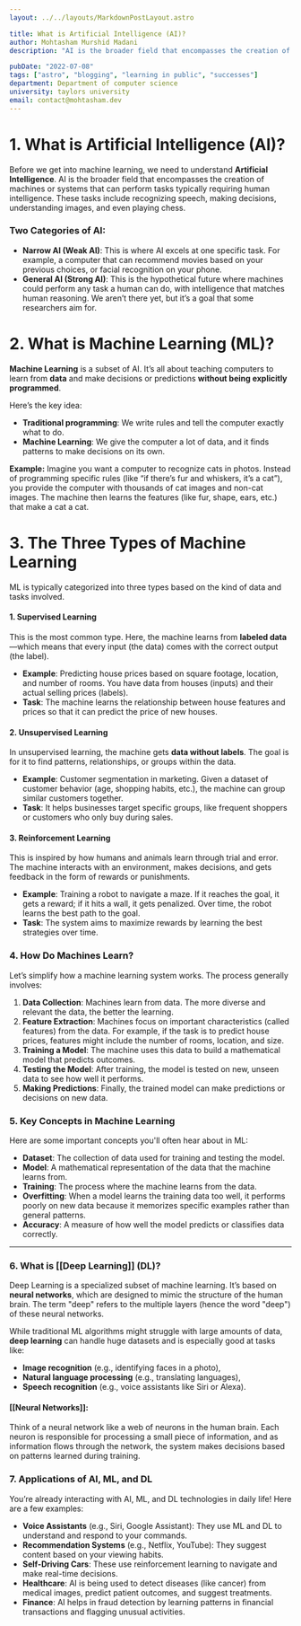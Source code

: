 ```yaml
---
layout: ../../layouts/MarkdownPostLayout.astro

title: What is Artificial Intelligence (AI)?
author: Mohtasham Murshid Madani
description: "AI is the broader field that encompasses the creation of machines or systems that can perform tasks typically requiring human intelligence. These tasks include recognizing speech, making decisions, understanding images, and even playing chess."

pubDate: "2022-07-08"
tags: ["astro", "blogging", "learning in public", "successes"]
department: Department of computer science
university: taylors university
email: contact@mohtasham.dev
---
```


# **1. What is Artificial Intelligence (AI)?**

Before we get into machine learning, we need to understand **Artificial Intelligence**. AI is the broader field that encompasses the creation of machines or systems that can perform tasks typically requiring human intelligence. These tasks include recognizing speech, making decisions, understanding images, and even playing chess.

### Two Categories of AI:

- **Narrow AI (Weak AI)**: This is where AI excels at one specific task. For example, a computer that can recommend movies based on your previous choices, or facial recognition on your phone.
- **General AI (Strong AI)**: This is the hypothetical future where machines could perform any task a human can do, with intelligence that matches human reasoning. We aren’t there yet, but it’s a goal that some researchers aim for.

# **2. What is Machine Learning (ML)?**

**Machine Learning** is a subset of AI. It’s all about teaching computers to learn from **data** and make decisions or predictions **without being explicitly programmed**.

Here’s the key idea:

- **Traditional programming**: We write rules and tell the computer exactly what to do.
- **Machine Learning**: We give the computer a lot of data, and it finds patterns to make decisions on its own.

**Example:** Imagine you want a computer to recognize cats in photos. Instead of programming specific rules (like “if there’s fur and whiskers, it’s a cat”), you provide the computer with thousands of cat images and non-cat images. The machine then learns the features (like fur, shape, ears, etc.) that make a cat a cat.

# **3. The Three Types of Machine Learning**

ML is typically categorized into three types based on the kind of data and tasks involved.

#### 1. **Supervised Learning**

This is the most common type. Here, the machine learns from **labeled data**—which means that every input (the data) comes with the correct output (the label).

- **Example**: Predicting house prices based on square footage, location, and number of rooms. You have data from houses (inputs) and their actual selling prices (labels).
- **Task**: The machine learns the relationship between house features and prices so that it can predict the price of new houses.

#### 2. **Unsupervised Learning**

In unsupervised learning, the machine gets **data without labels**. The goal is for it to find patterns, relationships, or groups within the data.

- **Example**: Customer segmentation in marketing. Given a dataset of customer behavior (age, shopping habits, etc.), the machine can group similar customers together.
- **Task**: It helps businesses target specific groups, like frequent shoppers or customers who only buy during sales.

#### 3. **Reinforcement Learning**

This is inspired by how humans and animals learn through trial and error. The machine interacts with an environment, makes decisions, and gets feedback in the form of rewards or punishments.

- **Example**: Training a robot to navigate a maze. If it reaches the goal, it gets a reward; if it hits a wall, it gets penalized. Over time, the robot learns the best path to the goal.
- **Task**: The system aims to maximize rewards by learning the best strategies over time.

### **4. How Do Machines Learn?**

Let’s simplify how a machine learning system works. The process generally involves:

1. **Data Collection**: Machines learn from data. The more diverse and relevant the data, the better the learning.
2. **Feature Extraction**: Machines focus on important characteristics (called features) from the data. For example, if the task is to predict house prices, features might include the number of rooms, location, and size.
3. **Training a Model**: The machine uses this data to build a mathematical model that predicts outcomes.
4. **Testing the Model**: After training, the model is tested on new, unseen data to see how well it performs.
5. **Making Predictions**: Finally, the trained model can make predictions or decisions on new data.

### **5. Key Concepts in Machine Learning**

Here are some important concepts you'll often hear about in ML:

- **Dataset**: The collection of data used for training and testing the model.
- **Model**: A mathematical representation of the data that the machine learns from.
- **Training**: The process where the machine learns from the data.
- **Overfitting**: When a model learns the training data too well, it performs poorly on new data because it memorizes specific examples rather than general patterns.
- **Accuracy**: A measure of how well the model predicts or classifies data correctly.

---

### **6. What is [[Deep Learning]] (DL)?**

Deep Learning is a specialized subset of machine learning. It’s based on **neural networks**, which are designed to mimic the structure of the human brain. The term "deep" refers to the multiple layers (hence the word "deep") of these neural networks.

While traditional ML algorithms might struggle with large amounts of data, **deep learning** can handle huge datasets and is especially good at tasks like:

- **Image recognition** (e.g., identifying faces in a photo),
- **Natural language processing** (e.g., translating languages),
- **Speech recognition** (e.g., voice assistants like Siri or Alexa).

#### [[Neural Networks]]:

Think of a neural network like a web of neurons in the human brain. Each neuron is responsible for processing a small piece of information, and as information flows through the network, the system makes decisions based on patterns learned during training.

### **7. Applications of AI, ML, and DL**

You’re already interacting with AI, ML, and DL technologies in daily life! Here are a few examples:

- **Voice Assistants** (e.g., Siri, Google Assistant): They use ML and DL to understand and respond to your commands.
- **Recommendation Systems** (e.g., Netflix, YouTube): They suggest content based on your viewing habits.
- **Self-Driving Cars**: These use reinforcement learning to navigate and make real-time decisions.
- **Healthcare**: AI is being used to detect diseases (like cancer) from medical images, predict patient outcomes, and suggest treatments.
- **Finance**: AI helps in fraud detection by learning patterns in financial transactions and flagging unusual activities.

